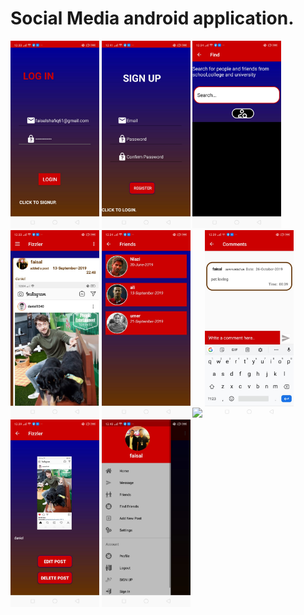 # Social Media android application.

<img src="https://github.com/faisalShafiq007/FacePen./blob/master/1.jpg" height="300" > 
<img src="https://github.com/faisalShafiq007/FacePen./blob/master/10.jpg" height="300"> 
<img src="https://github.com/faisalShafiq007/FacePen./blob/master/4.jpg" height="300"> 
<img src="https://github.com/faisalShafiq007/FacePen./blob/master/2.jpg" height="300"> 
<img src="https://github.com/faisalShafiq007/FacePen./blob/master/3.jpg" height="300"> 
<img src="hhttps://github.com/faisalShafiq007/FacePen./blob/master/5.jpg" height="300"> 
<img src="https://github.com/faisalShafiq007/FacePen./blob/master/6.jpg" height="300"> 
<img src="https://github.com/faisalShafiq007/FacePen./blob/master/7.jpg" height="300"> 
<img src="https://github.com/faisalShafiq007/FacePen./blob/master/9.jpg" height="300"> 




